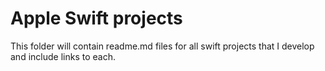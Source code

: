 # Apple Swift projects

This folder will contain readme.md files for all swift projects that I develop and include links to each.
